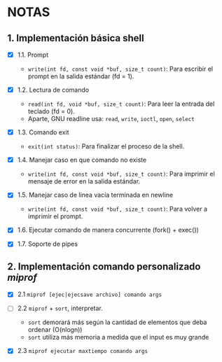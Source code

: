 # NOTAS

## 1. Implementación básica shell

- [x] 1.1. Prompt
  - `write(int fd, const void *buf, size_t count)`: Para escribir el prompt en la salida estándar (fd = 1).

- [x] 1.2. Lectura de comando
  - `read(int fd, void *buf, size_t count)`: Para leer la entrada del teclado (fd = 0).
  - Aparte, GNU readline usa: `read`, `write`, `ioctl`, `open`, `select`

- [x] 1.3. Comando exit
  - `exit(int status)`: Para finalizar el proceso de la shell.

- [x] 1.4. Manejar caso en que comando no existe
  - `write(int fd, const void *buf, size_t count)`: Para imprimir el mensaje de error en la salida estándar.

- [x] 1.5. Manejar caso de linea vacía terminada en newline
  - `write(int fd, const void *buf, size_t count)`: Para volver a imprimir el prompt.

- [x] 1.6. Ejecutar comando de manera concurrente (fork() + exec())

- [x] 1.7. Soporte de pipes


## 2. Implementación comando personalizado *miprof*

- [x] 2.1 `miprof [ejec|ejecsave archivo] comando args`

- [ ] 2.2 `miprof` + `sort`, interpretar.
  - `sort` demorará más según la cantidad de elementos que deba ordenar (O(nlogn))
  - `sort` utiliza más memoria a medida que el input es muy grande

- [x] 2.3 `miprof ejecutar maxtiempo comando args`


